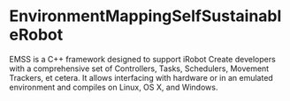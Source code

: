 EnvironmentMappingSelfSustainableRobot
======================================

EMSS is a C++ framework designed to support iRobot Create developers with a comprehensive set of Controllers, Tasks, Schedulers, Movement Trackers, et cetera. It allows interfacing with hardware or in an emulated environment and compiles on Linux, OS X, and Windows. 
